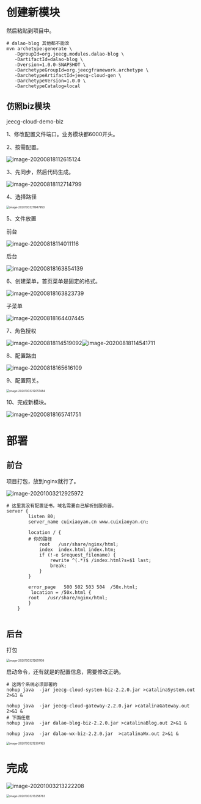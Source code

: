 # 创建新模块

然后粘贴到项目中。

```shell
# dalao-blog 其他都不能改
mvn archetype:generate \
   -DgroupId=org.jeecg.modules.dalao-blog \
   -DartifactId=dalao-blog \
   -Dversion=1.0.0-SNAPSHOT \
   -DarchetypeGroupId=org.jeecgframework.archetype \
   -DarchetypeArtifactId=jeecg-cloud-gen \
   -DarchetypeVersion=1.0.0 \
   -DarchetypeCatalog=local
```

## 仿照biz模块

jeecg-cloud-demo-biz

1、修改配置文件端口。业务模块都6000开头。

2、按需配置。

![image-20200818112615124](https://gitee.com/cuixiaoyan/uPic/raw/master/uPic/image-20200818112615124.png)

3、先同步，然后代码生成。

![image-20200818112714799](https://gitee.com/cuixiaoyan/uPic/raw/master/uPic/image-20200818112714799.png)

4、选择路径

<img src="https://gitee.com/cuixiaoyan/uPic/raw/master/uPic/image-20201003211947950.png" alt="image-20201003211947950" style="zoom:50%;" />

5、文件放置

前台

![image-20200818114011116](https://gitee.com/cuixiaoyan/uPic/raw/master/uPic/image-20200818114011116.png)

后台

![image-20200818163854139](https://gitee.com/cuixiaoyan/uPic/raw/master/uPic/image-20200818163854139.png)

6、创建菜单，首页菜单是固定的格式。

![image-20200818163823739](https://gitee.com/cuixiaoyan/uPic/raw/master/uPic/image-20200818163823739.png)

子菜单

![image-20200818164407445](https://gitee.com/cuixiaoyan/uPic/raw/master/uPic/image-20200818164407445.png)

7、角色授权

![image-20200818114519092](https://gitee.com/cuixiaoyan/uPic/raw/master/uPic/image-20200818114519092.png)![image-20200818114541711](https://gitee.com/cuixiaoyan/uPic/raw/master/uPic/image-20200818114541711.png)

8、配置路由

![image-20200818165616109](https://gitee.com/cuixiaoyan/uPic/raw/master/uPic/image-20200818165616109.png)

9、配置网关。

<img src="https://gitee.com/cuixiaoyan/uPic/raw/master/uPic/image-20201003212057484.png" alt="image-20201003212057484" style="zoom:50%;" />

10、完成新模块。

![image-20200818165741751](https://gitee.com/cuixiaoyan/uPic/raw/master/uPic/image-20200818165741751.png)

# 部署

## 前台

项目打包，放到nginx就行了。

![image-20201003212925972](https://gitee.com/cuixiaoyan/uPic/raw/master/uPic/image-20201003212925972.png)

```shell
# 这里我没有配置证书。域名需要自己解析到服务器。
server {
        listen 80;
        server_name cuixiaoyan.cn www.cuixiaoyan.cn;

        location / {
        # 你的路径
            root   /usr/share/nginx/html;
            index  index.html index.htm;
            if (!-e $request_filename) {
                rewrite ^(.*)$ /index.html?s=$1 last;
                break;
            }
        }

        error_page   500 502 503 504  /50x.html;
         location = /50x.html {
        root   /usr/share/nginx/html;
        }
    }
   
```



## 后台

打包

<img src="https://gitee.com/cuixiaoyan/uPic/raw/master/uPic/image-20201003212651108.png" alt="image-20201003212651108" style="zoom:50%;" />

启动命令，还有就是的配置信息，需要修改正确。

```shell
# 这两个系统必须部署的
nohup java  -jar jeecg-cloud-system-biz-2.2.0.jar >catalinaSystem.out 2>&1 &

nohup java  -jar jeecg-cloud-gateway-2.2.0.jar >catalinaGateway.out 2>&1 &
# 下面任意
nohup java  -jar dalao-blog-biz-2.2.0.jar >catalinaBlog.out 2>&1 &

nohup java  -jar dalao-wx-biz-2.2.0.jar  >catalinaWx.out 2>&1 &

```

<img src="https://gitee.com/cuixiaoyan/uPic/raw/master/uPic/image-20201003212304163.png" alt="image-20201003212304163" style="zoom:50%;" />

# 完成

![image-20201003213222208](https://gitee.com/cuixiaoyan/uPic/raw/master/uPic/image-20201003213222208.png)

<img src="https://gitee.com/cuixiaoyan/uPic/raw/master/uPic/image-20201003213258783.png" alt="image-20201003213258783" style="zoom:50%;" />